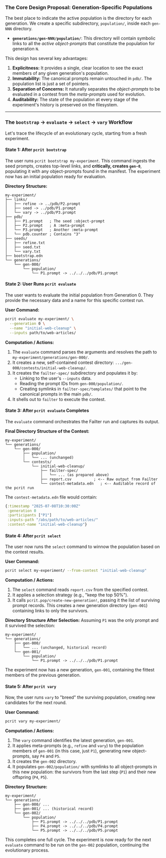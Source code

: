 ### The Core Design Proposal: Generation-Specific Populations

The best place to indicate the active population is the directory for each generation. We create a specific subdirectory, `population/`, inside each `gen-NNN` directory.

*   **`generations/gen-NNN/population/`**: This directory will contain symbolic links to all the *active object-prompts* that constitute the population for generation `N`.

This design has several key advantages:
1.  **Explicitness:** It provides a single, clear location to see the exact members of any given generation's population.
2.  **Immutability:** The canonical prompts remain untouched in `pdb/`. The population list is just a set of pointers.
3.  **Separation of Concerns:** It naturally separates the *object-prompts* to be evaluated in a contest from the *meta-prompts* used for evolution.
4.  **Auditability:** The state of the population at every stage of the experiment's history is preserved on the filesystem.

---

### The `bootstrap` → `evaluate` → `select` → `vary` Workflow

Let's trace the lifecycle of an evolutionary cycle, starting from a fresh experiment.

#### State 1: After `pcrit bootstrap`

The user runs `pcrit bootstrap my-experiment`. This command ingests the seed prompts, creates top-level links, and **critically, creates `gen-0`**, populating it with any object-prompts found in the manifest. The experiment now has an initial population ready for evaluation.

**Directory Structure:**
```
my-experiment/
├── links/
│   ├── refine -> ../pdb/P2.prompt
│   ├── seed -> ../pdb/P1.prompt
│   └── vary -> ../pdb/P3.prompt
├── pdb/
│   ├── P1.prompt   ; The seed :object-prompt
│   ├── P2.prompt   ; A :meta-prompt
│   └── P3.prompt   ; Another :meta-prompt
│   └── pdb.counter ; Contains "3"
├── seeds/
│   ├── refine.txt
│   ├── seed.txt
│   └── vary.txt
├── bootstrap.edn
└── generations/
    └── gen-000/
        └── population/
            └── P1.prompt -> ../../../pdb/P1.prompt
```

#### State 2: User Runs `pcrit evaluate`

The user wants to evaluate the initial population from Generation 0. They provide the necessary data and a name for this specific contest run.

**User Command:**
```bash
pcrit evaluate my-experiment/ \
  --generation 0 \
  --name "initial-web-cleanup" \
  --inputs path/to/web-articles/
```

**Computation / Actions:**
1.  The `evaluate` command parses the arguments and resolves the path to `my-experiment/generations/gen-000/`.
2.  It creates a new, self-contained contest directory: `.../gen-000/contests/initial-web-cleanup/`.
3.  It creates the `failter-spec/` subdirectory and populates it by:
    *   Linking to the user's `--inputs` data.
    *   Reading the prompt IDs from `gen-000/population/`.
    *   Creating symlinks in `failter-spec/templates/` that point to the canonical prompts in the main `pdb/`.
4.  It shells out to `failter` to execute the contest.

#### State 3: After `pcrit evaluate` Completes

The `evaluate` command orchestrates the Failter run and captures its output.

**Final Directory Structure of the Contest:**
```
my-experiment/
└── generations/
    └── gen-000/
        ├── population/
        │   └── ... (unchanged)
        └── contests/
            └── initial-web-cleanup/
                ├── failter-spec/
                │   └── ... (as prepared above)
                ├── report.csv          ; <-- Raw output from Failter
                └── contest-metadata.edn   ; <-- Auditable record of the pcrit run
```
The `contest-metadata.edn` file would contain:
```clojure
{:timestamp "2025-07-08T10:30:00Z"
 :generation 0
 :participants ["P1"]
 :inputs-path "/abs/path/to/web-articles/"
 :contest-name "initial-web-cleanup"}
```

#### State 4: After `pcrit select`

The user now runs the `select` command to winnow the population based on the contest results.

**User Command:**
```bash
pcrit select my-experiment/ --from-contest "initial-web-cleanup"
```

**Computation / Actions:**
1.  The `select` command reads `report.csv` from the specified contest.
2.  It applies a selection strategy (e.g., "keep the top 50%").
3.  It calls `pcrit.pop/create-new-generation!`, passing it the list of surviving prompt records. This creates a new generation directory (`gen-001`) containing links to only the survivors.

**Directory Structure After Selection:**
Assuming `P1` was the only prompt and it survived the selection:
```
my-experiment/
└── generations/
    ├── gen-000/
    │   └── ... (unchanged, historical record)
    └── gen-001/
        └── population/
            └── P1.prompt -> ../../../pdb/P1.prompt
```
The experiment now has a new generation, `gen-001`, containing the fittest members of the previous generation.

#### State 5: After `pcrit vary`

Now, the user runs `vary` to "breed" the surviving population, creating new candidates for the next round.

**User Command:**
```bash
pcrit vary my-experiment/
```
**Computation / Actions:**
1.  The `vary` command identifies the latest generation, `gen-001`.
2.  It applies meta-prompts (e.g., `refine` and `vary`) to the population members of `gen-001` (in this case, just `P1`), generating new object-prompts, say `P4` and `P5`.
3.  It creates the `gen-002` directory.
4.  It populates `gen-002/population/` with symlinks to all object-prompts in this new population: the survivors from the last step (`P1`) and their new offspring (`P4`, `P5`).

**Directory Structure:**
```
my-experiment/
└── generations/
    ├── gen-000/ ...
    ├── gen-001/ ... (historical record)
    └── gen-002/
        └── population/
            ├── P1.prompt -> ../../../pdb/P1.prompt
            ├── P4.prompt -> ../../../pdb/P4.prompt
            └── P5.prompt -> ../../../pdb/P5.prompt
```
This completes one full cycle. The experiment is now ready for the next `evaluate` command to be run on the `gen-002` population, continuing the evolutionary process.
